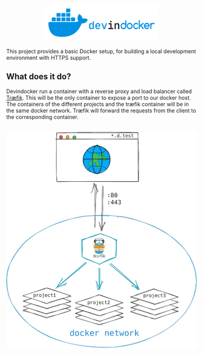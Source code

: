 <div align="center">
  <img alt="dev in docker" src="images/dev-in-docker-logo-wide.png" width="300px">
</div>
<br>
This project provides a basic Docker setup, for building a local development environment with HTTPS support.

## What does it do?
Devindocker run a container with a reverse proxy and load balancer called [Træfik](https://github.com/traefik/traefik). This will be the only container to expose a port to our docker host. The containers of the different projects and the træfik container will be in the same docker network. Træfik will forward the requests from the client to the corresponding container.
<br>
<br>
<div align="center">
	<img alt="dev in docker" src="images/mockup.jpg" width="600px">
</div>
<br>
<br>
